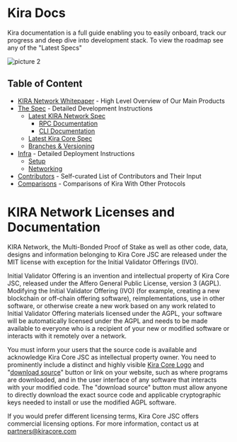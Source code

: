 # Kira Docs

Kira documentation is a full guide enabling you to easily onboard, track our progress and deep dive into development stack. To view the roadmap see any of the "Latest Specs"

![picture 2](https://i.imgur.com/1L5LDHb.png)  

## Table of Content
* [KIRA Network Whitepaper](KIRA-Network-Whitepaper.pdf) - High Level Overview of Our Main Products
* [The Spec](spec/README.md) - Detailed Development Instructions
  * [Latest KIRA Network Spec](spec/iteration-0/README.md)
    * [RPC Documentation](spec/rpc/README.md)
    * [CLI Documentation](spec/cli/README.md)
  * [Latest Kira Core Spec](spec/kira-core/iteration-0/README.md)
  * [Branches & Versioning](spec/versioning.md)
* [Infra](infra/README.md) - Detailed Deployment Instructions
  * [Setup](infra/setup.md) 
  * [Networking](infra/networking.md) 
* [Contributors](contributors.md) - Self-curated List of Contributors and Their Input
* [Comparisons](vs/README.md) - Comparisons of Kira With Other Protocols

# KIRA Network Licenses and Documentation

KIRA Network, the Multi-Bonded Proof of Stake as well as other code, data, designs and information belonging to Kira Core JSC are released under the MIT license with exception for the Initial Validator Offerings (IVO).

Initial Validator Offering is an invention and intellectual property of Kira Core JSC, released under the Affero General Public License, version 3 (AGPL). Modifying the Initial Validator Offering (IVO) (for example, creating a new blockchain or off-chain offering software), reimplementations, use in other software, or otherwise create a new work based on any work related to Initial Validator Offering materials licensed under the AGPL, your software will be automatically licensed under the AGPL and needs to be made available to everyone who is a recipient of your new or modified software or interacts with it remotely over a network. 

You must inform your users that the source code is available and acknowledge Kira Core JSC as intellectual property owner. You need to prominently include a distinct and highly visible [Kira Core Logo](https://github.com/KiraCore/Kira-Protocol-Documentation/blob/master/KIRA-CORE-LOGO.png) and "[download source](https://github.com/KiraCore/Kira-Protocol-Documentation)" button or link on your website, such as where programs are downloaded, and in the user interface of any software that interacts with your modified code. The "download source" button must allow anyone to directly download the exact source code and applicable cryptographic keys needed to install or use the modified AGPL software.

If you would prefer different licensing terms, Kira Core JSC offers commercial licensing options. For more information, contact us at partners@kiracore.com
